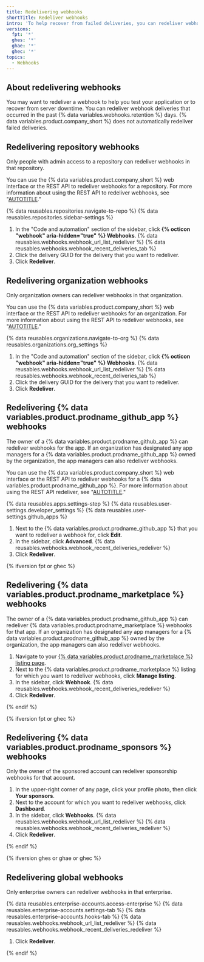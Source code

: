 ```yaml
---
title: Redelivering webhooks
shortTitle: Redeliver webhooks
intro: 'To help recover from failed deliveries, you can redeliver webhook deliveries from the past {% data variables.webhooks.retention %} days.'
versions:
  fpt: '*'
  ghes: '*'
  ghae: '*'
  ghec: '*'
topics:
  - Webhooks
---
```


## About redelivering webhooks

You may want to redeliver a webhook to help you test your application or to recover from server downtime. You can redeliver webhook deliveries that occurred in the past {% data variables.webhooks.retention %} days. {% data variables.product.company_short %} does not automatically redeliver failed deliveries.

## Redelivering repository webhooks

Only people with admin access to a repository can redeliver webhooks in that repository.

You can use the {% data variables.product.company_short %} web interface or the REST API to redeliver webhooks for a repository. For more information about using the REST API to redeliver webhooks, see "[AUTOTITLE](/rest/webhooks/repo-deliveries)."

{% data reusables.repositories.navigate-to-repo %}
{% data reusables.repositories.sidebar-settings %}
1. In the "Code and automation" section of the sidebar, click **{% octicon "webhook" aria-hidden="true" %} Webhooks**.
{% data reusables.webhooks.webhook_url_list_redeliver %}
{% data reusables.webhooks.webhook_recent_deliveries_tab %}
1. Click the delivery GUID for the delivery that you want to redeliver.
1. Click **Redeliver**.

## Redelivering organization webhooks

Only organization owners can redeliver webhooks in that organization.

You can use the {% data variables.product.company_short %} web interface or the REST API to redeliver webhooks for an organization. For more information about using the REST API to redeliver webhooks, see "[AUTOTITLE](/rest/orgs/webhooks)."

{% data reusables.organizations.navigate-to-org %}
{% data reusables.organizations.org_settings %}
1. In the "Code and automation" section of the sidebar, click **{% octicon "webhook" aria-hidden="true" %} Webhooks**.
{% data reusables.webhooks.webhook_url_list_redeliver %}
{% data reusables.webhooks.webhook_recent_deliveries_tab %}
1. Click the delivery GUID for the delivery that you want to redeliver.
1. Click **Redeliver**.

## Redelivering {% data variables.product.prodname_github_app %} webhooks

The owner of a {% data variables.product.prodname_github_app %} can redeliver webhooks for the app. If an organization has designated any app managers for a {% data variables.product.prodname_github_app %} owned by the organization, the app managers can also redeliver webhooks.

You can use the {% data variables.product.company_short %} web interface or the REST API to redeliver webhooks for a {% data variables.product.prodname_github_app %}. For more information about using the REST API redeliver, see "[AUTOTITLE](/rest/apps/webhooks)."

{% data reusables.apps.settings-step %}
{% data reusables.user-settings.developer_settings %}
{% data reusables.user-settings.github_apps %}
1. Next to the {% data variables.product.prodname_github_app %} that you want to redeliver a webhook for, click **Edit**.
1. In the sidebar, click **Advanced**.
{% data reusables.webhooks.webhook_recent_deliveries_redeliver %}
1. Click **Redeliver**.

{% ifversion fpt or ghec %}

## Redelivering {% data variables.product.prodname_marketplace %} webhooks

The owner of a {% data variables.product.prodname_github_app %} can redeliver {% data variables.product.prodname_marketplace %} webhooks for that app. If an organization has designated any app managers for a {% data variables.product.prodname_github_app %} owned by the organization, the app managers can also redeliver webhooks.

1. Navigate to your [{% data variables.product.prodname_marketplace %} listing page](https://github.com/marketplace/manage).
1. Next to the {% data variables.product.prodname_marketplace %} listing for which you want to redeliver webhooks, click **Manage listing**.
1. In the sidebar, click **Webhook**.
{% data reusables.webhooks.webhook_recent_deliveries_redeliver %}
1. Click **Redeliver**.

{% endif %}

{% ifversion fpt or ghec %}

## Redelivering {% data variables.product.prodname_sponsors %} webhooks

Only the owner of the sponsored account can redeliver sponsorship webhooks for that account.

1. In the upper-right corner of any page, click your profile photo, then click **Your sponsors**.
1. Next to the account for which you want to redeliver webhooks, click **Dashboard**.
1. In the sidebar, click **Webhooks**.
{% data reusables.webhooks.webhook_url_list_redeliver %}
{% data reusables.webhooks.webhook_recent_deliveries_redeliver %}
1. Click **Redeliver**.

{% endif %}

{% ifversion ghes or ghae or ghec %}

## Redelivering global webhooks

Only enterprise owners can redeliver webhooks in that enterprise.

{% data reusables.enterprise-accounts.access-enterprise %}
{% data reusables.enterprise-accounts.settings-tab %}
{% data reusables.enterprise-accounts.hooks-tab %}
{% data reusables.webhooks.webhook_url_list_redeliver %}
{% data reusables.webhooks.webhook_recent_deliveries_redeliver %}
1. Click **Redeliver**.

{% endif %}
